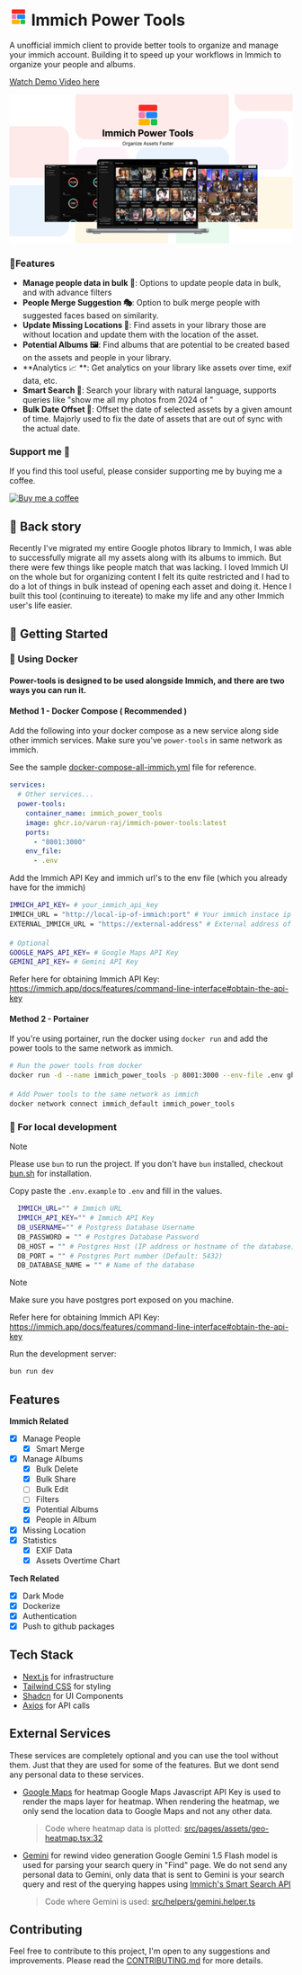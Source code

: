 # ![Logo](./public/favicon-32x32.png) Immich Power Tools

A unofficial immich client to provide better tools to organize and manage your immich account. Building it to speed up your workflows in Immich to organize your people and albums.

[Watch Demo Video here](https://www.loom.com/embed/13aa90d8ab2e4acab0993bdc8703a750?sid=71498690-b745-473f-b239-a7bdbe6efc21)

[![Immich Power Tools](./screenshots/screenshot-1.png)](https://www.loom.com/embed/13aa90d8ab2e4acab0993bdc8703a750?sid=71498690-b745-473f-b239-a7bdbe6efc21)

### 🎒Features
- **Manage people data in bulk 👫**: Options to update people data in bulk, and with advance filters
- **People Merge Suggestion 🎭**: Option to bulk merge people with suggested faces based on similarity.
- **Update Missing Locations 📍**: Find assets in your library those are without location and update them with the location of the asset.
- **Potential Albums 🖼️**: Find albums that are potential to be created based on the assets and people in your library.
- **Analytics 📈 **: Get analytics on your library like assets over time, exif data, etc.
- **Smart Search 🔎**: Search your library with natural language, supports queries like "show me all my photos from 2024 of <person name>"
- **Bulk Date Offset 📅**: Offset the date of selected assets by a given amount of time. Majorly used to fix the date of assets that are out of sync with the actual date.

### Support me 🙏

If you find this tool useful, please consider supporting me by buying me a coffee.

[![Buy me a coffee](https://www.buymeacoffee.com/assets/img/custom_images/orange_img.png)](https://www.buymeacoffee.com/varunraj)

## 💭 Back story

Recently I've migrated my entire Google photos library to Immich, I was able to successfully migrate all my assets along with its albums to immich. But there were few things like people match that was lacking. I loved Immich UI on the whole but for organizing content I felt its quite restricted and I had to do a lot of things in bulk instead of opening each asset and doing it. Hence I built this tool (continuing to itereate) to make my life and any other Immich user's life easier.

## 🚀 Getting Started

### 🐬 Using Docker

#### Power-tools is designed to be used alongside Immich, and there are two ways you can run it.
#### Method 1 - Docker Compose ( Recommended )

Add the following into your docker compose as a new service along side other immich services. Make sure you've `power-tools` in same network as immich.

See the sample [docker-compose-all-immich.yml](./docker-compose-all-immich.yml) file for reference.

```yaml
services:
  # Other services...
  power-tools:
    container_name: immich_power_tools
    image: ghcr.io/varun-raj/immich-power-tools:latest
    ports:
      - "8001:3000"
    env_file:
      - .env
```

Add the Immich API Key and immich url's to the env file (which you already have for the immich)

```bash
IMMICH_API_KEY= # your_immich_api_key
IMMICH_URL = "http://local-ip-of-immich:port" # Your immich instace ip address and port
EXTERNAL_IMMICH_URL = "https://external-address" # External address of immich

# Optional
GOOGLE_MAPS_API_KEY= # Google Maps API Key
GEMINI_API_KEY= # Gemini API Key
```
Refer here for obtaining Immich API Key: https://immich.app/docs/features/command-line-interface#obtain-the-api-key

#### Method 2 - Portainer

If you're using portainer, run the docker using `docker run` and add the power tools to the same network as immich.

```bash
# Run the power tools from docker 
docker run -d --name immich_power_tools -p 8001:3000 --env-file .env ghcr.io/varun-raj/immich-power-tools:latest

# Add Power tools to the same network as immich
docker network connect immich_default immich_power_tools
```


### 🚀 For local development

> [!NOTE]  
> Please use `bun` to run the project. If you don't have `bun` installed, checkout [bun.sh](https://bun.sh/) for installation.


Copy paste the `.env.example` to `.env` and fill in the values.

```bash
  IMMICH_URL="" # Immich URL
  IMMICH_API_KEY="" # Immich API Key
  DB_USERNAME="" # Postgress Database Username
  DB_PASSWORD = "" # Postgres Database Password
  DB_HOST = "" # Postgres Host (IP address or hostname of the database)
  DB_PORT = "" # Postgres Port number (Default: 5432)
  DB_DATABASE_NAME = "" # Name of the database 
```
> [!NOTE]  
> Make sure you have postgres port exposed on you machine.

Refer here for obtaining Immich API Key: https://immich.app/docs/features/command-line-interface#obtain-the-api-key

Run the development server:

```bash
bun run dev
```

## Features

**Immich Related**

- [x] Manage People
  - [x] Smart Merge
- [x] Manage Albums
  - [x] Bulk Delete
  - [x] Bulk Share
  - [ ] Bulk Edit
  - [ ] Filters
  - [x] Potential Albums
  - [x] People in Album
- [x] Missing Location
- [x] Statistics
  - [x] EXIF Data
  - [x] Assets Overtime Chart

**Tech Related**

- [x] Dark Mode
- [x] Dockerize
- [x] Authentication
- [x] Push to github packages

## Tech Stack

- [Next.js](https://nextjs.org/) for infrastructure
- [Tailwind CSS](https://tailwindcss.com/) for styling
- [Shadcn](https://shadcn.com/) for UI Components
- [Axios](https://axios-http.com/) for API calls

## External Services
These services are completely optional and you can use the tool without them. Just that they are used for some of the features. But we dont send any personal data to these services.

- [Google Maps](https://maps.google.com/) for heatmap
Google Maps Javascript API Key is used to render the maps layer for heatmap. When rendering the heatmap, we only send the location data to Google Maps and not any other data.

  > Code where heatmap data is plotted: [src/pages/assets/geo-heatmap.tsx:32](./src/pages/assets/geo-heatmap.tsx#L32-L35)

- [Gemini](https://gemini.google.com/) for rewind video generation
Google Gemini 1.5 Flash model is used for parsing your search query in "Find" page. We do not send any personal data to Gemini, only data that is sent to Gemini is your search query and rest of the querying happes using [Immich's Smart Search API](https://immich.app/docs/api/search-smart)

  > Code where Gemini is used: [src/helpers/gemini.helper.ts](./src/helpers/gemini.helper.ts)

## Contributing

Feel free to contribute to this project, I'm open to any suggestions and improvements. Please read the [CONTRIBUTING.md](./CONTRIBUTING.md) for more details.